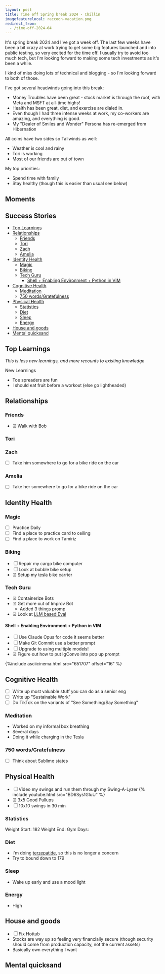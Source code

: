 ```yaml
---
layout: post
title: Time off Spring break 2024 - Chillin
imagefeaturelocal: raccoon-vacation.png
redirect_from:
  - /time-off-2024-04
---
```


It's spring break 2024 and I've got a week off. The last few weeks have been a bit crazy at work trying to get some big features launched and into public testing, so very excited for the time off. I usually try to avoid too much tech, but I'm looking forward to making some tech investments as it's been a while.

I kind of miss doing lots of technical and blogging - so I'm looking forward to both of those.

I've got several headwinds going into this break:

- Money Troubles have been great - stock market is through the roof, with Meta and MSFT at all-time highs!
- Health has been great, diet, and exercise are dialed in.
- Even though I had three intense weeks at work, my co-workers are amazing, and everything is good.
- My "Dealer of Smiles and Wonder" Persona has re-emerged from Hibernation

All coins have two sides so Tailwinds as well:

- Weather is cool and rainy
- Tori is working
- Most of our friends are out of town

My top priorities:

- Spend time with family
- Stay healthy (though this is easier than usual see below)

## Moments

## Success Stories

<!-- prettier-ignore-start -->
<!-- vim-markdown-toc GFM -->

- [Top Learnings](#top-learnings)
- [Relationships](#relationships)
    - [Friends](#friends)
    - [Tori](#tori)
    - [Zach](#zach)
    - [Amelia](#amelia)
- [Identity Health](#identity-health)
    - [Magic](#magic)
    - [Biking](#biking)
    - [Tech Guru](#tech-guru)
        - [Shell + Enabling Environment + Python in VIM](#shell--enabling-environment--python-in-vim)
- [Cognitive Health](#cognitive-health)
    - [Meditation](#meditation)
    - [750 words/Gratefulness](#750-wordsgratefulness)
- [Physical Health](#physical-health)
    - [Statistics](#statistics)
    - [Diet](#diet)
    - [Sleep](#sleep)
    - [Energy](#energy)
- [House and goods](#house-and-goods)
- [Mental quicksand](#mental-quicksand)

<!-- vim-markdown-toc -->
<!-- prettier-ignore-end -->

## Top Learnings

_This is less new learnings, and more recounts to existing knowledge_

New Learnings

- Toe spreaders are fun
- I should eat fruit before a workout (else go lightheaded)

## Relationships

### Friends

- ☑ Walk with Bob

### Tori

### Zach

- ☐ Take him somewhere to go for a bike ride on the car

### Amelia

- ☐ Take her somewhere to go for a bike ride on the car

## Identity Health

### Magic

- ☐ Practice Daily
- ☐ Find a place to practice card to ceiling
- ☐ Find a place to work on Tamiriz

### Biking

- ☐ Repair my cargo bike computer
- ☐ Look at bubble bike setup
- ☑ Setup my tesla bike carrier

### Tech Guru

- ☑ Containerize Bots
- ☑ Get more out of Improv Bot
  - Added 3 things promp
- ☑ Look at [LLM based Eval](/ai-testing)

#### Shell + Enabling Environment + Python in VIM

- ☐ Use Claude Opus for code it seems better
- ☐ Make Git Commit use a better prompt
- ☐ Upgrade to using multiple models!
- ☑ Figure out how to put IgConvo into pop up prompt

{%include asciicinema.html src="651707" offset="16" %}

## Cognitive Health

- ☐ Write up most valuable stuff you can do as a senior eng
- ☐ Write up "Sustainable Work"
- ☐ Do TikTok on the variants of "See Something/Say Something"

### Meditation

- Worked on my informal box breathing
- Several days
- Doing it while charging in the Tesla

### 750 words/Gratefulness

- ☐ Think about Sublime states

## Physical Health

- ☐ Video my swings and run them through my Swing-A-Lyzer
  {% include youtube.html src="BD6Sys1GIuU" %}
- ☑ 3x5 Good Pullups
- ☐ 10x10 swings in 30 min

### Statistics

Weight Start: 182
Weight End:
Gym Days:

### Diet

- I'm doing [terzepatide](/terzepatide), so this is no longer a concern
- Try to bound down to 179

### Sleep

- Wake up early and use a mood light

### Energy

- High

## House and goods

- ☐ Fix Hottub
- Stocks are way up so feeling very financially secure (though security should come from production capacity, not the current assets)
- Basically own everything I want

## Mental quicksand
